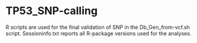 # TP53_SNP-calling
R scripts are used for the final validation of SNP in the Db_Gen_from-vcf.sh script.
Sessioninfo.txt reports all R-package versions used for the analyses. 
